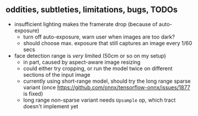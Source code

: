 ## oddities, subtleties, limitations, bugs, TODOs

- insufficient lighting makes the framerate drop (because of auto-exposure)
    - turn off auto-exposure, warn user when images are too dark?
    - should choose max. exposure that still captures an image every 1/60 secs
- face detection range is *very* limited (50cm or so on my setup)
    - in part, caused by aspect-aware image resizing
    - could either try cropping, or run the model twice on different sections of the input image
    - currently using short-range model, should try the long range sparse variant
      (once https://github.com/onnx/tensorflow-onnx/issues/1877 is fixed)
    - long range non-sparse variant needs `Upsample` op, which tract doesn't implement yet
